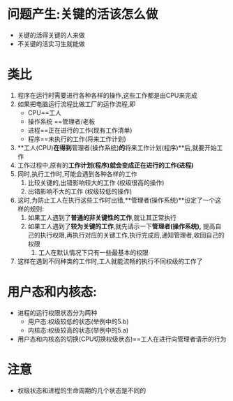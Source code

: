# 问题产生:关键的活该怎么做

- 关键的活得关键的人来做
- 不关键的活实习生就能做

# 类比

1. 程序在运行时需要进行各种各样的操作,这些工作都是由CPU来完成
2. 如果把电脑运行流程比做工厂的运作流程,即
    - CPU==工人
    - 操作系统 ==管理者/老板
    - 进程==正在进行的工作(现有工作清单)
    - 程序==未执行的工作(将来工作计划)
3. **工人(CPU)**在得到**管理者(操作系统)**的**将来工作计划(程序)**后,就要开始工作
4. 工作过程中,原有的**工作计划(程序)**就会变成**正在进行的工作(进程)**
5. 同时,执行工作时,可能会遇到各种各样的工作
    1. 比较关键的,出错影响较大的工作 (权级很高的操作)
    2. 出错影响不大的工作 (权级较低的操作)
6. 这时,为防止工人在执行这些工作时出错,**管理者(操作系统)**设定了一个这样的规则:
    1. 如果工人遇到了**普通的非关键性的工作**,就让其正常执行
    2. 如果工人遇到了**较为关键的工作**,就先请示一下**管理者(操作系统),** 提高自己的执行权限,再执行对应的关键工作,执行完成后,通知管理者,收回自己的权限
        1. 工人在默认情况下只有一些最基本的权限
7. 这样在遇到不同种类的工作时,工人就能流畅的执行不同权级的工作了

# 用户态和内核态:

- 进程的运行权限状态分为两种
    - 用户态:权级较低的状态(举例中的5.b)
    - 内核态:权级较高的状态(举例中的5.a)
- 用户态和内核态的切换(CPU切换权级状态)==工人在进行向管理者请示的行为

# 注意

- 权级状态和进程的生命周期的几个状态是不同的